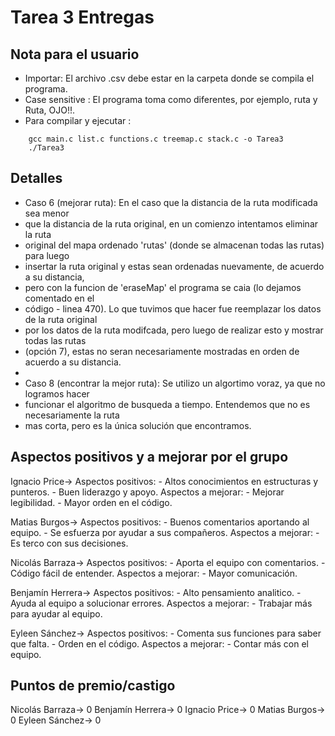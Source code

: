 # Tarea 3 Entregas

## Nota para el usuario

* Importar: El archivo .csv debe estar en la carpeta donde se compila el programa.
* Case sensitive : El programa toma como diferentes, por ejemplo, ruta y Ruta, OJO!!.
* Para compilar y ejecutar : 
```
    gcc main.c list.c functions.c treemap.c stack.c -o Tarea3
    ./Tarea3
```

## Detalles

* Caso 6 (mejorar ruta): En el caso que la distancia de la ruta modificada sea menor
* que la distancia de la ruta original, en un comienzo intentamos eliminar la ruta
* original del mapa ordenado 'rutas' (donde se almacenan todas las rutas) para luego
* insertar la ruta original y estas sean ordenadas nuevamente, de acuerdo a su distancia,
* pero con la funcion de 'eraseMap' el programa se caia (lo dejamos comentado en el
* código - linea 470). Lo que tuvimos que hacer fue reemplazar los datos de la ruta original
* por los datos de la ruta modifcada, pero luego de realizar esto y mostrar todas las rutas
* (opción 7), estas no seran necesariamente mostradas en orden de acuerdo a su distancia.
*
* Caso 8 (encontrar la mejor ruta): Se utilizo un algortimo voraz, ya que no logramos hacer
* funcionar el algoritmo de busqueda a tiempo. Entendemos que no es necesariamente la ruta
* mas corta, pero es la única solución que encontramos.


## Aspectos positivos y a mejorar por el grupo

Ignacio Price-> Aspectos positivos: - Altos conocimientos en estructuras y punteros.
                                    - Buen liderazgo y apoyo.
                Aspectos a mejorar: - Mejorar legibilidad.
                                    - Mayor orden en el código.

Matias Burgos-> Aspectos positivos: - Buenos comentarios aportando al equipo.
                                    - Se esfuerza por ayudar a sus compañeros.
                Aspectos a mejorar: - Es terco con sus decisiones.

Nicolás Barraza-> Aspectos positivos: - Aporta el equipo con comentarios.
                                      - Código fácil de entender.
                  Aspectos a mejorar: - Mayor comunicación.

Benjamín Herrera-> Aspectos positivos: - Alto pensamiento analitico.
                                       - Ayuda al equipo a solucionar errores.
                   Aspectos a mejorar: - Trabajar más para ayudar al equipo.

Eyleen Sánchez-> Aspectos positivos: - Comenta sus funciones para saber que falta.
                                     - Orden en el código.
                 Aspectos a mejorar: - Contar más con el equipo.
 
## Puntos de premio/castigo

Nicolás Barraza-> 0
Benjamín Herrera-> 0
Ignacio Price-> 0
Matias Burgos-> 0
Eyleen Sánchez-> 0
